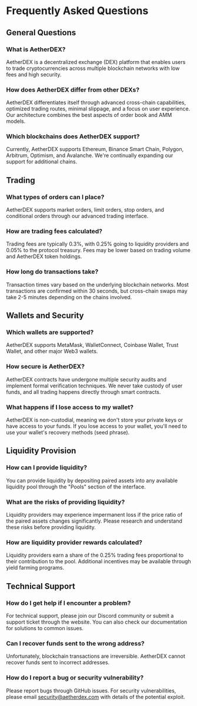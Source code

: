 # Frequently Asked Questions

## General Questions

### What is AetherDEX?
AetherDEX is a decentralized exchange (DEX) platform that enables users to trade cryptocurrencies across multiple blockchain networks with low fees and high security.

### How does AetherDEX differ from other DEXs?
AetherDEX differentiates itself through advanced cross-chain capabilities, optimized trading routes, minimal slippage, and a focus on user experience. Our architecture combines the best aspects of order book and AMM models.

### Which blockchains does AetherDEX support?
Currently, AetherDEX supports Ethereum, Binance Smart Chain, Polygon, Arbitrum, Optimism, and Avalanche. We're continually expanding our support for additional chains.

## Trading

### What types of orders can I place?
AetherDEX supports market orders, limit orders, stop orders, and conditional orders through our advanced trading interface.

### How are trading fees calculated?
Trading fees are typically 0.3%, with 0.25% going to liquidity providers and 0.05% to the protocol treasury. Fees may be lower based on trading volume and AetherDEX token holdings.

### How long do transactions take?
Transaction times vary based on the underlying blockchain networks. Most transactions are confirmed within 30 seconds, but cross-chain swaps may take 2-5 minutes depending on the chains involved.

## Wallets and Security

### Which wallets are supported?
AetherDEX supports MetaMask, WalletConnect, Coinbase Wallet, Trust Wallet, and other major Web3 wallets.

### How secure is AetherDEX?
AetherDEX contracts have undergone multiple security audits and implement formal verification techniques. We never take custody of user funds, and all trading happens directly through smart contracts.

### What happens if I lose access to my wallet?
AetherDEX is non-custodial, meaning we don't store your private keys or have access to your funds. If you lose access to your wallet, you'll need to use your wallet's recovery methods (seed phrase).

## Liquidity Provision

### How can I provide liquidity?
You can provide liquidity by depositing paired assets into any available liquidity pool through the "Pools" section of the interface.

### What are the risks of providing liquidity?
Liquidity providers may experience impermanent loss if the price ratio of the paired assets changes significantly. Please research and understand these risks before providing liquidity.

### How are liquidity provider rewards calculated?
Liquidity providers earn a share of the 0.25% trading fees proportional to their contribution to the pool. Additional incentives may be available through yield farming programs.

## Technical Support

### How do I get help if I encounter a problem?
For technical support, please join our Discord community or submit a support ticket through the website. You can also check our documentation for solutions to common issues.

### Can I recover funds sent to the wrong address?
Unfortunately, blockchain transactions are irreversible. AetherDEX cannot recover funds sent to incorrect addresses.

### How do I report a bug or security vulnerability?
Please report bugs through GitHub issues. For security vulnerabilities, please email security@aetherdex.com with details of the potential exploit.

